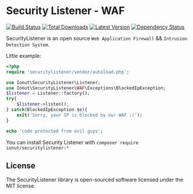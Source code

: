 Security Listener - WAF
================
[![Build Status](https://img.shields.io/travis/IonutBajescu/securitylistener.svg)](https://travis-ci.org/IonutBajescu/securitylistener)
[![Total Downloads](https://img.shields.io/packagist/dt/ionut/securitylistener.svg)](https://packagist.org/packages/ionut/securitylistener)
[![Latest Version](http://img.shields.io/packagist/v/ionut/securitylistener.svg)](https://packagist.org/packages/ionut/securitylistener)
[![Dependency Status](https://www.versioneye.com/php/ionut:securitylistener/badge.svg)](https://www.versioneye.com/php/ionut:securitylistener)

SecurityListener is an open source `Web Application Firewall` && `Intrusion Detection System`.

Little example:
```php
<?php
require 'securitylistener/vendor/autoload.php';

use Ionut\SecurityListener\Listener;
use Ionut\SecurityListener\WAF\Exceptions\BlockedIpException;
$listener = Listener::factory();
try{
	$listener->listen();
} catch(BlockedIpException $e){
	exit('Sorry, your IP is blocked by our WAF :(');
}

echo 'code protected from evil guys';
```


You can install Security Listener with `composer require ionut/securitylistener:*`


License
---------------------

The SecurityListener library is open-sourced software licensed under the MIT license.